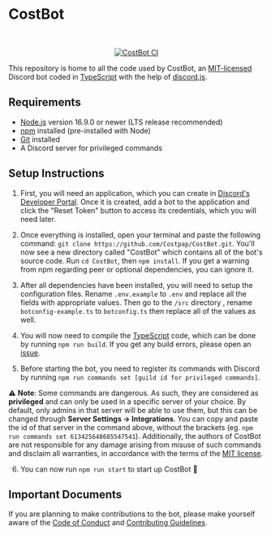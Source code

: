 # CostBot

<div align="center">
<br role="presentation" />
<p>
<a href="https://github.com/Costpap/CostBot/actions"><img src="https://github.com/Costpap/CostBot/workflows/CostBot%20Continuous%20Integration/badge.svg" alt="CostBot CI"/></a>
</p>
</div>

This repository is home to all the code used by CostBot, an [MIT-licensed](/LICENSE) Discord bot coded in [TypeScript](https://www.typescriptlang.org/) with the help of [discord.js](https://github.com/discordjs/discord.js).

## Requirements
- [Node.js](https://nodejs.org/) version 16.9.0 or newer (LTS release recommended)
- [npm](https://www.npmjs.com/) installed (pre-installed with Node)
- [Git](https://git-scm.com/) installed
- A Discord server for privileged commands

## Setup Instructions

1. First, you will need an application, which you can create in [Discord's Developer Portal](https://discord.com/developers/applications). Once it is created, add a bot to the application and click the "Reset Token" button to access its credentials, which you will need later.

2. Once everything is installed, open your terminal and paste the following command: `git clone https://github.com/Costpap/CostBot.git`. You'll now see a new directory called "CostBot" which contains all of the bot's source code. Run `cd CostBot`, then `npm install`. If you get a warning from npm regarding peer or optional dependencies, you can ignore it.

3. After all dependencies have been installed, you will need to setup the configuration files. Rename `.env.example` to `.env` and replace all the fields with appropriate values. Then go to the `/src` directory , rename `botconfig-example.ts` to `botconfig.ts` then replace all of the values as well.

4. You will now need to compile the [TypeScript](https://www.typescriptlang.org/) code, which can be done by running `npm run build`. If you get any build errors, please open an [issue](https://github.com/Costpap/CostBot/issues/new?assignees=Costpap&labels=bug&template=bug_report.md).

5. Before starting the bot, you need to register its commands with Discord by running `npm run commands set [guild id for privileged commands]`.

⚠️ **Note**: Some commands are dangerous. As such, they are considered as **privileged** and can only be used in a specific server of your choice. By default, only admins in that server will be able to use them, but this can be changed through **Server Settings → Integrations**. You can copy and paste the id of that server in the command above, without the brackets (eg. `npm run commands set 613425648685547541`). Additionally, the authors of CostBot are not responsible for any damage arising from misuse of such commands and disclaim all warranties, in accordance with the terms of the [MIT license](/LICENSE).

6. You can now run `npm run start` to start up CostBot 🎉

## Important Documents
If you are planning to make contributions to the bot, please make yourself aware of the [Code of Conduct](.github/CODE_OF_CONDUCT.md) and [Contributing Guidelines](.github/CONTRIBUTING.md).
